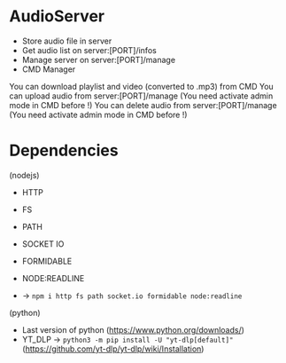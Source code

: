# AudioServer
 - Store audio file in server
 - Get audio list on server:[PORT]/infos
 - Manage server on server:[PORT]/manage
 - CMD Manager
 
You can download playlist and video (converted to .mp3) from CMD
You can upload audio from server:[PORT]/manage (You need activate admin mode in CMD before !)
You can delete audio from server:[PORT]/manage (You need activate admin mode in CMD before !)


# Dependencies 
(nodejs)
 - HTTP
 - FS
 - PATH
 - SOCKET IO
 - FORMIDABLE
 - NODE:READLINE
 
 - -> `npm i http fs path socket.io formidable node:readline`
   
(python)
 - Last version of python (https://www.python.org/downloads/)
 - YT_DLP -> `python3 -m pip install -U "yt-dlp[default]"` (https://github.com/yt-dlp/yt-dlp/wiki/Installation)
